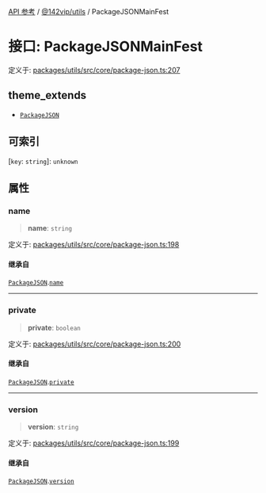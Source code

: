 [API 参考](../wiki/Home) / [@142vip/utils](../wiki/@142vip.utils) / PackageJSONMainFest

# 接口: PackageJSONMainFest

定义于: [packages/utils/src/core/package-json.ts:207](https://github.com/142vip/core-x/blob/58a4aca72f73ebc92491a458c9b83754486dc296/packages/utils/src/core/package-json.ts#L207)

## theme\_extends

* [`PackageJSON`](../wiki/@142vip.utils.%E6%8E%A5%E5%8F%A3.PackageJSON)

## 可索引

\[`key`: `string`]: `unknown`

## 属性

### name

> **name**: `string`

定义于: [packages/utils/src/core/package-json.ts:198](https://github.com/142vip/core-x/blob/58a4aca72f73ebc92491a458c9b83754486dc296/packages/utils/src/core/package-json.ts#L198)

#### 继承自

[`PackageJSON`](../wiki/@142vip.utils.%E6%8E%A5%E5%8F%A3.PackageJSON).[`name`](../wiki/@142vip.utils.%E6%8E%A5%E5%8F%A3.PackageJSON#name)

***

### private

> **private**: `boolean`

定义于: [packages/utils/src/core/package-json.ts:200](https://github.com/142vip/core-x/blob/58a4aca72f73ebc92491a458c9b83754486dc296/packages/utils/src/core/package-json.ts#L200)

#### 继承自

[`PackageJSON`](../wiki/@142vip.utils.%E6%8E%A5%E5%8F%A3.PackageJSON).[`private`](../wiki/@142vip.utils.%E6%8E%A5%E5%8F%A3.PackageJSON#private)

***

### version

> **version**: `string`

定义于: [packages/utils/src/core/package-json.ts:199](https://github.com/142vip/core-x/blob/58a4aca72f73ebc92491a458c9b83754486dc296/packages/utils/src/core/package-json.ts#L199)

#### 继承自

[`PackageJSON`](../wiki/@142vip.utils.%E6%8E%A5%E5%8F%A3.PackageJSON).[`version`](../wiki/@142vip.utils.%E6%8E%A5%E5%8F%A3.PackageJSON#version)
